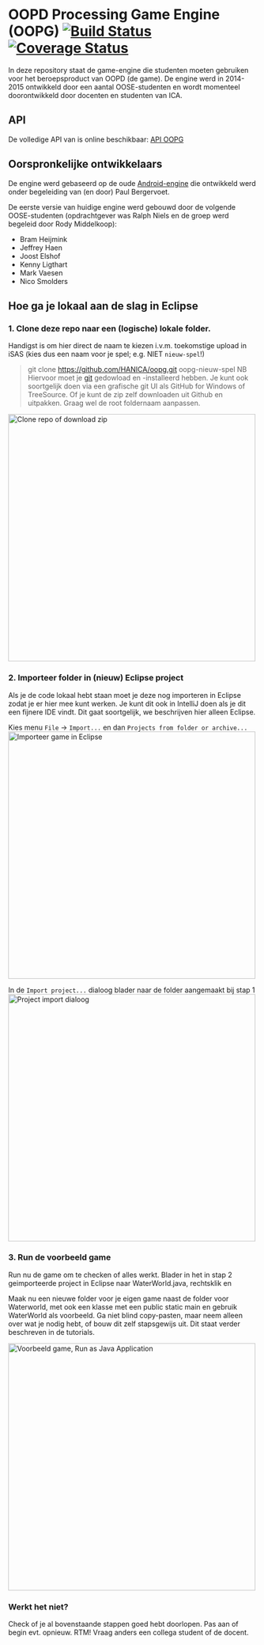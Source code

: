 # OOPD Processing Game Engine (OOPG) [![Build Status](https://travis-ci.org/HANICA/oopg.svg?branch=master)](https://travis-ci.org/HANICA/oopg) [![Coverage Status](https://coveralls.io/repos/github/HANICA/oopg/badge.svg?branch=master)](https://coveralls.io/github/HANICA/oopg?branch=master)
In deze repository staat de game-engine die studenten moeten gebruiken voor het beroepsproduct van OOPD (de game). De engine werd in 2014-2015 ontwikkeld door een aantal OOSE-studenten en wordt momenteel doorontwikkeld door docenten en studenten van ICA.

## API
De volledige API van is online beschikbaar: [API OOPG](http://hanica.github.io/oopg/)
## Oorspronkelijke ontwikkelaars
De engine werd gebaseerd op de oude [Android-engine](https://github.com/ddoa/game-api-android) die ontwikkeld werd onder begeleiding van (en door) Paul Bergervoet.

De eerste versie van huidige engine werd gebouwd door de volgende OOSE-studenten (opdrachtgever was Ralph Niels en de groep werd begeleid door Rody Middelkoop):

* Bram Heijmink
* Jeffrey Haen
* Joost Elshof
* Kenny Ligthart
* Mark Vaesen
* Nico Smolders

## Hoe ga je lokaal aan de slag in Eclipse
### 1. Clone deze repo naar een (logische) lokale folder.
Handigst is om hier direct de naam te kiezen i.v.m. toekomstige upload in iSAS (kies dus een naam voor je spel; e.g. NIET `nieuw-spel`!)

>git clone https://github.com/HANICA/oopg.git oopg-nieuw-spel
NB Hiervoor moet je [git](https://git-scm.com/book/en/v2/Getting-Started-Installing-Git) gedowload en -installeerd hebben. Je kunt ook soortgelijk doen via een grafische git UI als GitHub for Windows of TreeSource. Of je kunt de zip zelf downloaden uit Github en uitpakken. Graag wel de root foldernaam aanpassen.
<img width="500" alt="Clone repo of download zip" src="https://user-images.githubusercontent.com/3029472/40170033-c4ce6218-59c7-11e8-95a9-1d125786ea92.png">


### 2. Importeer folder in (nieuw) Eclipse project
Als je de code lokaal hebt staan moet je deze nog importeren in Eclipse zodat je er hier mee kunt werken.
Je kunt dit ook in IntelliJ doen als je dit een fijnere IDE vindt. Dit gaat soortgelijk, we beschrijven hier alleen Eclipse.

Kies menu `File` -> `Import...` en dan `Projects from folder or archive...`
<img width="500" alt="Importeer game in Eclipse" src="https://user-images.githubusercontent.com/3029472/40170032-c4b53f40-59c7-11e8-853e-382ea1d9549d.png">

In de `Import project...` dialoog blader naar de folder aangemaakt bij stap 1
<img width="500" alt="Project import dialoog" src="https://user-images.githubusercontent.com/3029472/40170031-c49d996c-59c7-11e8-922c-4e4c0ccf9815.png">

### 3. Run de voorbeeld game
Run nu de game om te checken of alles werkt.
Blader in het in stap 2 geimporteerde project in Eclipse naar WaterWorld.java, rechtsklik en 

Maak nu een nieuwe folder voor je eigen game naast de folder voor Waterworld, met ook een klasse met een public static main en gebruik WaterWorld als voorbeeld. Ga niet blind copy-pasten, maar neem alleen over wat je nodig hebt, of bouw dit zelf stapsgewijs uit. Dit staat verder beschreven in de tutorials.

<img width="500" alt="Voorbeeld game, Run as Java Application" src="https://user-images.githubusercontent.com/3029472/40170444-c5e53f7c-59c8-11e8-82cc-cdc5c4495608.png">

### Werkt het niet?
Check of je al bovenstaande stappen goed hebt doorlopen. Pas aan of begin evt. opnieuw. RTM! Vraag anders een collega student of de docent.
